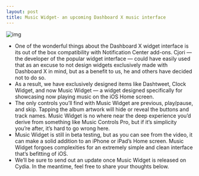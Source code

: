```yaml
---
layout: post
title: Music Widget- an upcoming Dashboard X music interface
---
```

![img](http://media.idownloadblog.com/wp-content/uploads/2012/05/Music-Widget-Screenshot.jpg)
* One of the wonderful things about the Dashboard X widget interface is its out of the box compatibility with Notification Center add-ons. Cjori — the developer of the popular widget interface — could have easily used that as an excuse to not design widgets exclusively made with Dashboard X in mind, but as a benefit to us, he and others have decided not to do so.
* As a result, we have exclusively designed items like Dashtweet, Clock Widget, and now Music Widget — a widget designed specifically for showcasing now playing music on the iOS Home screen.
* The only controls you’ll find with Music Widget are previous, play/pause, and skip. Tapping the album artwork will hide or reveal the buttons and track names. Music Widget is no where near the deep experience you’d derive from something like Music Controls Pro, but if it’s simplicity you’re after, it’s hard to go wrong here.
* Music Widget is still in beta testing, but as you can see from the video, it can make a solid addition to an iPhone or iPad’s Home screen. Music Widget forgoes complexities for an extremely simple and clean interface that’s befitting of iOS.
* We’ll be sure to send out an update once Music Widget is released on Cydia. In the meantime, feel free to share your thoughts below.

